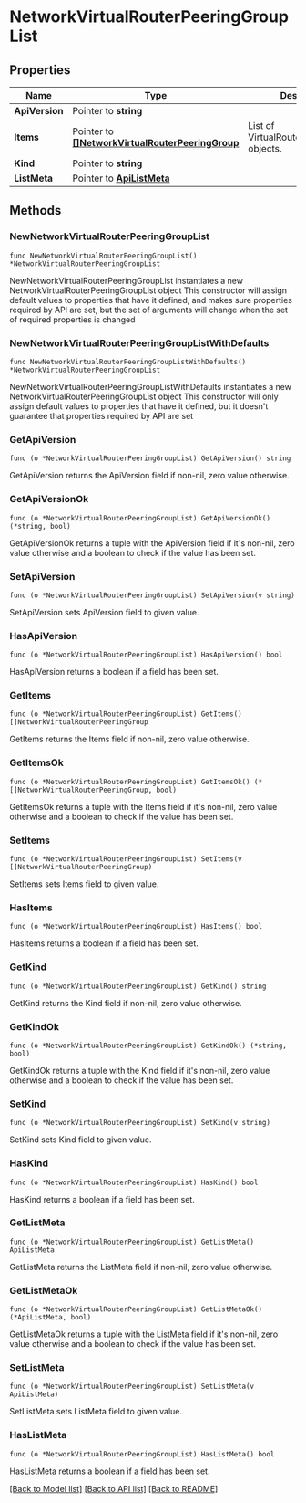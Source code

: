 # NetworkVirtualRouterPeeringGroupList

## Properties

Name | Type | Description | Notes
------------ | ------------- | ------------- | -------------
**ApiVersion** | Pointer to **string** |  | [optional] 
**Items** | Pointer to [**[]NetworkVirtualRouterPeeringGroup**](NetworkVirtualRouterPeeringGroup.md) | List of VirtualRouterPeeringGroup objects. | [optional] 
**Kind** | Pointer to **string** |  | [optional] 
**ListMeta** | Pointer to [**ApiListMeta**](apiListMeta.md) |  | [optional] 

## Methods

### NewNetworkVirtualRouterPeeringGroupList

`func NewNetworkVirtualRouterPeeringGroupList() *NetworkVirtualRouterPeeringGroupList`

NewNetworkVirtualRouterPeeringGroupList instantiates a new NetworkVirtualRouterPeeringGroupList object
This constructor will assign default values to properties that have it defined,
and makes sure properties required by API are set, but the set of arguments
will change when the set of required properties is changed

### NewNetworkVirtualRouterPeeringGroupListWithDefaults

`func NewNetworkVirtualRouterPeeringGroupListWithDefaults() *NetworkVirtualRouterPeeringGroupList`

NewNetworkVirtualRouterPeeringGroupListWithDefaults instantiates a new NetworkVirtualRouterPeeringGroupList object
This constructor will only assign default values to properties that have it defined,
but it doesn't guarantee that properties required by API are set

### GetApiVersion

`func (o *NetworkVirtualRouterPeeringGroupList) GetApiVersion() string`

GetApiVersion returns the ApiVersion field if non-nil, zero value otherwise.

### GetApiVersionOk

`func (o *NetworkVirtualRouterPeeringGroupList) GetApiVersionOk() (*string, bool)`

GetApiVersionOk returns a tuple with the ApiVersion field if it's non-nil, zero value otherwise
and a boolean to check if the value has been set.

### SetApiVersion

`func (o *NetworkVirtualRouterPeeringGroupList) SetApiVersion(v string)`

SetApiVersion sets ApiVersion field to given value.

### HasApiVersion

`func (o *NetworkVirtualRouterPeeringGroupList) HasApiVersion() bool`

HasApiVersion returns a boolean if a field has been set.

### GetItems

`func (o *NetworkVirtualRouterPeeringGroupList) GetItems() []NetworkVirtualRouterPeeringGroup`

GetItems returns the Items field if non-nil, zero value otherwise.

### GetItemsOk

`func (o *NetworkVirtualRouterPeeringGroupList) GetItemsOk() (*[]NetworkVirtualRouterPeeringGroup, bool)`

GetItemsOk returns a tuple with the Items field if it's non-nil, zero value otherwise
and a boolean to check if the value has been set.

### SetItems

`func (o *NetworkVirtualRouterPeeringGroupList) SetItems(v []NetworkVirtualRouterPeeringGroup)`

SetItems sets Items field to given value.

### HasItems

`func (o *NetworkVirtualRouterPeeringGroupList) HasItems() bool`

HasItems returns a boolean if a field has been set.

### GetKind

`func (o *NetworkVirtualRouterPeeringGroupList) GetKind() string`

GetKind returns the Kind field if non-nil, zero value otherwise.

### GetKindOk

`func (o *NetworkVirtualRouterPeeringGroupList) GetKindOk() (*string, bool)`

GetKindOk returns a tuple with the Kind field if it's non-nil, zero value otherwise
and a boolean to check if the value has been set.

### SetKind

`func (o *NetworkVirtualRouterPeeringGroupList) SetKind(v string)`

SetKind sets Kind field to given value.

### HasKind

`func (o *NetworkVirtualRouterPeeringGroupList) HasKind() bool`

HasKind returns a boolean if a field has been set.

### GetListMeta

`func (o *NetworkVirtualRouterPeeringGroupList) GetListMeta() ApiListMeta`

GetListMeta returns the ListMeta field if non-nil, zero value otherwise.

### GetListMetaOk

`func (o *NetworkVirtualRouterPeeringGroupList) GetListMetaOk() (*ApiListMeta, bool)`

GetListMetaOk returns a tuple with the ListMeta field if it's non-nil, zero value otherwise
and a boolean to check if the value has been set.

### SetListMeta

`func (o *NetworkVirtualRouterPeeringGroupList) SetListMeta(v ApiListMeta)`

SetListMeta sets ListMeta field to given value.

### HasListMeta

`func (o *NetworkVirtualRouterPeeringGroupList) HasListMeta() bool`

HasListMeta returns a boolean if a field has been set.


[[Back to Model list]](../README.md#documentation-for-models) [[Back to API list]](../README.md#documentation-for-api-endpoints) [[Back to README]](../README.md)


